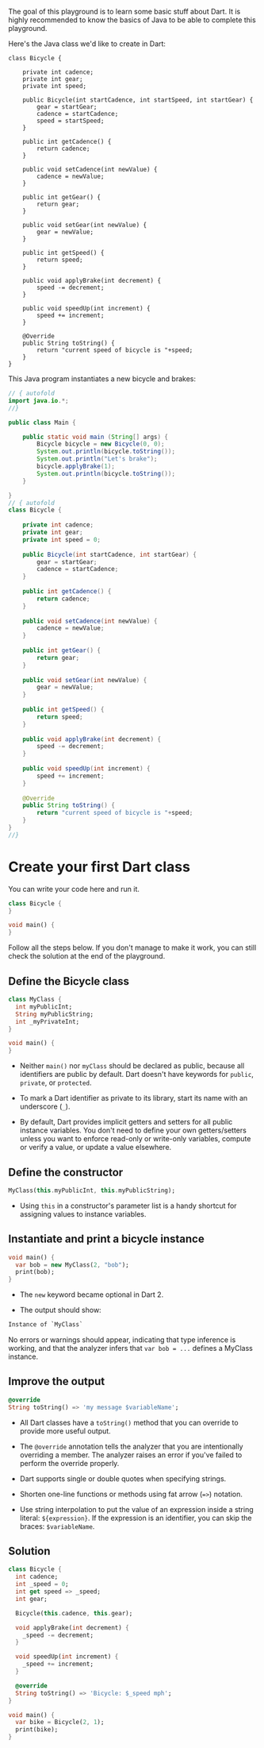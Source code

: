 The goal of this playground is to learn some basic stuff about Dart. It is highly recommended to know the basics of Java to be able to complete this playground.

Here's the Java class we'd like to create in Dart:

```
class Bicycle {
        
    private int cadence;
    private int gear;
    private int speed;
        
    public Bicycle(int startCadence, int startSpeed, int startGear) {
        gear = startGear;
        cadence = startCadence;
        speed = startSpeed;
    }
        
    public int getCadence() {
        return cadence;
    }
        
    public void setCadence(int newValue) {
        cadence = newValue;
    }

    public int getGear() {
        return gear;
    }
        
    public void setGear(int newValue) {
        gear = newValue;
    }
        
    public int getSpeed() {
        return speed;
    }
        
    public void applyBrake(int decrement) {
        speed -= decrement;
    }
        
    public void speedUp(int increment) {
        speed += increment;
    }
    
    @Override
    public String toString() {
        return "current speed of bicycle is "+speed;
    }
}
```

This Java program instantiates a new bicycle and brakes:

```java runnable
// { autofold
import java.io.*;
//}

public class Main {

    public static void main (String[] args) {
        Bicycle bicycle = new Bicycle(0, 0);
        System.out.println(bicycle.toString());
        System.out.println("Let's brake");
        bicycle.applyBrake(1);
        System.out.println(bicycle.toString());
    }

}
// { autofold
class Bicycle {
        
    private int cadence;
    private int gear;
    private int speed = 0;
        
    public Bicycle(int startCadence, int startGear) {
        gear = startGear;
        cadence = startCadence;
    }
        
    public int getCadence() {
        return cadence;
    }
        
    public void setCadence(int newValue) {
        cadence = newValue;
    }
    
    public int getGear() {
        return gear;
    }
        
    public void setGear(int newValue) {
        gear = newValue;
    }
        
    public int getSpeed() {
        return speed;
    }
        
    public void applyBrake(int decrement) {
        speed -= decrement;
    }
        
    public void speedUp(int increment) {
        speed += increment;
    }
    
    @Override
    public String toString() {
        return "current speed of bicycle is "+speed;
    }
}
//}
```

# Create your first Dart class

You can write your code here and run it.

```dart runable
class Bicycle {
}

void main() {
}
```

Follow all the steps below. If you don't manage to make it work, you can still check the solution at the end of the playground.

## Define the Bicycle class

```dart
class MyClass {
  int myPublicInt;
  String myPublicString;
  int _myPrivateInt;
}

void main() {
}
```

- Neither `main()` nor `myClass` should be declared as public, because all identifiers are public by default. Dart doesn't have keywords for `public`, `private`, or `protected`.

- To mark a Dart identifier as private to its library, start its name with an underscore (`_`).

- By default, Dart provides implicit getters and setters for all public instance variables. You don't need to define your own getters/setters unless you want to enforce read-only or write-only variables, compute or verify a value, or update a value elsewhere.

## Define the constructor

```dart
MyClass(this.myPublicInt, this.myPublicString);
```

- Using `this` in a constructor's parameter list is a handy shortcut for assigning values to instance variables.

## Instantiate and print a bicycle instance

```dart
void main() {
  var bob = new MyClass(2, "bob");
  print(bob);
}
```

- The `new` keyword became optional in Dart 2.

- The output should show:

```dart
Instance of `MyClass`
```

No errors or warnings should appear, indicating that type inference is working, and that the analyzer infers that `var bob = ...` defines a MyClass instance. 

## Improve the output

```dart
@override
String toString() => 'my message $variableName';
```

- All Dart classes have a `toString()` method that you can override to provide more useful output.

- The `@override` annotation tells the analyzer that you are intentionally overriding a member. The analyzer raises an error if you've failed to perform the override properly.

- Dart supports single or double quotes when specifying strings.

- Shorten one-line functions or methods using fat arrow (`=>`) notation.

- Use string interpolation to put the value of an expression inside a string literal: `${expression}`. If the expression is an identifier, you can skip the braces: `$variableName`.

## Solution

```dart runnable
class Bicycle {
  int cadence;
  int _speed = 0;
  int get speed => _speed;
  int gear;

  Bicycle(this.cadence, this.gear);

  void applyBrake(int decrement) {
    _speed -= decrement;
  }

  void speedUp(int increment) {
    _speed += increment;
  }

  @override
  String toString() => 'Bicycle: $_speed mph';
}

void main() {
  var bike = Bicycle(2, 1);
  print(bike);
}
```


